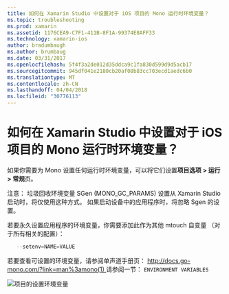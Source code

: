 ```yaml
---
title: 如何在 Xamarin Studio 中设置对于 iOS 项目的 Mono 运行时环境变量？
ms.topic: troubleshooting
ms.prod: xamarin
ms.assetid: 1176CEA9-C7F1-411B-8F1A-99374E8AFF33
ms.technology: xamarin-ios
author: bradumbaugh
ms.author: brumbaug
ms.date: 03/31/2017
ms.openlocfilehash: 5f4f3a2de012d35ddca9c1fa830d599d9d5acb17
ms.sourcegitcommit: 945df041e2180cb20af08b83cc703ecd1aedc6b0
ms.translationtype: MT
ms.contentlocale: zh-CN
ms.lasthandoff: 04/04/2018
ms.locfileid: "30776113"
---
```

# <a name="how-do-i-set-mono-runtime-environment-variables-for-ios-projects-in-xamarin-studio"></a>如何在 Xamarin Studio 中设置对于 iOS 项目的 Mono 运行时环境变量？

如果你需要为 Mono 设置任何运行时环境变量，可以将它们设置**项目选项 > 运行 > 常规**页。

注意： 垃圾回收环境变量 SGen (MONO\_GC\_PARAMS) 设置从 Xamarin Studio 启动时，将仅使用这种方式。 如果启动设备中的应用程序时，将忽略 Sgen 的设置。 

若要永久设置应用程序的环境变量，你需要添加此作为其他 mtouch 自变量 （对于所有相关的配置）：

```csharp
   --setenv=NAME=VALUE
```

若要查看可设置的环境变量，请参阅单声道手册页： [ http://docs.go-mono.com/?link=man%3amono(1) ](http://docs.go-mono.com/?link=man%3amono(1))请参阅一节： `ENVIRONMENT VARIABLES`

![](xs-mono-runtime-images/environment-variables.jpg "项目的设置环境变量")

